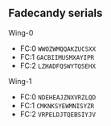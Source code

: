 ## Fadecandy serials

Wing-0

- FC:0 `WWOZWMQQAKZUCSXX`
- FC:1 `GACBIIMUSMXAYIPR`
- FC:2 `LZHADFQSWYTQSEHX`

Wing-1

- FC:0 `NDEHEAJZNXVRZLQD`
- FC:1 `CMKNKSYEWMNISYZR`
- FC:2 `VRPELDJTQEBSIYJV`
